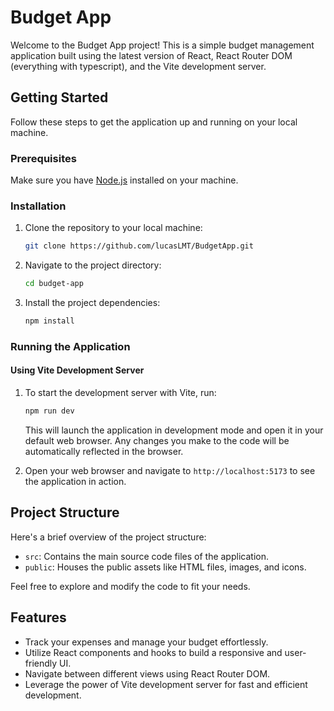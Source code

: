 # Budget App

Welcome to the Budget App project! This is a simple budget management application built using the latest version of React, React Router DOM (everything with typescript), and the Vite development server.

## Getting Started

Follow these steps to get the application up and running on your local machine.

### Prerequisites

Make sure you have [Node.js](https://nodejs.org/) installed on your machine.

### Installation

1. Clone the repository to your local machine:

   ```bash
   git clone https://github.com/lucasLMT/BudgetApp.git
   ```

2. Navigate to the project directory:

   ```bash
   cd budget-app
   ```

3. Install the project dependencies:

   ```bash
   npm install
   ```

### Running the Application

#### Using Vite Development Server

1. To start the development server with Vite, run:

   ```bash
   npm run dev
   ```

   This will launch the application in development mode and open it in your default web browser. Any changes you make to the code will be automatically reflected in the browser.

2. Open your web browser and navigate to `http://localhost:5173` to see the application in action.

## Project Structure

Here's a brief overview of the project structure:

- `src`: Contains the main source code files of the application.
- `public`: Houses the public assets like HTML files, images, and icons.

Feel free to explore and modify the code to fit your needs.

## Features

- Track your expenses and manage your budget effortlessly.
- Utilize React components and hooks to build a responsive and user-friendly UI.
- Navigate between different views using React Router DOM.
- Leverage the power of Vite development server for fast and efficient development.
